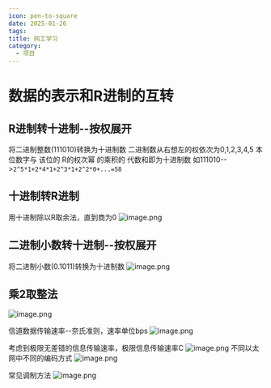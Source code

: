 ```yaml
---
icon: pen-to-square
date: 2025-01-26
tags: 
title: 网工学习
category:
  - 项目
---
```


# 数据的表示和R进制的互转
## R进制转十进制--按权展开
将二进制整数(111010)转换为十进制数
二进制数从右想左的权依次为0,1,2,3,4,5
本位数字与 该位的 R的权次幂 的乘积的 代数和即为十进制数
如111010-->`2^5*1+2*4*1+2^3*1+2^2*0+...=58`
## 十进制转R进制
用十进制除以R取余法，直到商为0
![image.png](https://cdn.jsdelivr.net/gh/fakeppa/blog-img/20250126211624.png)

## 二进制小数转十进制--按权展开
将二进制小数(0.1011)转换为十进制数
![image.png](https://cdn.jsdelivr.net/gh/fakeppa/blog-img/20250126212132.png)
## 乘2取整法
![image.png](https://cdn.jsdelivr.net/gh/fakeppa/blog-img/20250126212849.png)

信道数据传输速率--奈氏准则，速率单位bps
![image.png](https://cdn.jsdelivr.net/gh/fakeppa/blog-img/20250213204012.png)

考虑到极限无差错的信息传输速率，极限信息传输速率C
![image.png](https://cdn.jsdelivr.net/gh/fakeppa/blog-img/20250216133305.png)
不同以太网中不同的编码方式
![image.png](https://cdn.jsdelivr.net/gh/fakeppa/blog-img/20250216164947.png)

常见调制方法
![image.png](https://cdn.jsdelivr.net/gh/fakeppa/blog-img/20250216165152.png)
